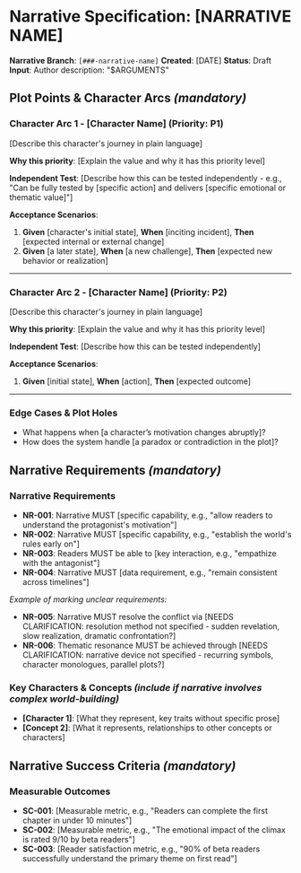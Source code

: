 # Narrative Specification: [NARRATIVE NAME]

**Narrative Branch**: `[###-narrative-name]`
**Created**: [DATE]
**Status**: Draft
**Input**: Author description: "$ARGUMENTS"

## Plot Points & Character Arcs *(mandatory)*

### Character Arc 1 - [Character Name] (Priority: P1)

[Describe this character's journey in plain language]

**Why this priority**: [Explain the value and why it has this priority level]

**Independent Test**: [Describe how this can be tested independently - e.g., "Can be fully tested by [specific action] and delivers [specific emotional or thematic value]"]

**Acceptance Scenarios**:

1. **Given** [character's initial state], **When** [inciting incident], **Then** [expected internal or external change]
2. **Given** [a later state], **When** [a new challenge], **Then** [expected new behavior or realization]

---

### Character Arc 2 - [Character Name] (Priority: P2)

[Describe this character's journey in plain language]

**Why this priority**: [Explain the value and why it has this priority level]

**Independent Test**: [Describe how this can be tested independently]

**Acceptance Scenarios**:

1. **Given** [initial state], **When** [action], **Then** [expected outcome]

---

### Edge Cases & Plot Holes

- What happens when [a character’s motivation changes abruptly]?
- How does the system handle [a paradox or contradiction in the plot]?

## Narrative Requirements *(mandatory)*

### Narrative Requirements

- **NR-001**: Narrative MUST [specific capability, e.g., "allow readers to understand the protagonist's motivation"]
- **NR-002**: Narrative MUST [specific capability, e.g., "establish the world's rules early on"]
- **NR-003**: Readers MUST be able to [key interaction, e.g., "empathize with the antagonist"]
- **NR-004**: Narrative MUST [data requirement, e.g., "remain consistent across timelines"]

*Example of marking unclear requirements:*

- **NR-005**: Narrative MUST resolve the conflict via [NEEDS CLARIFICATION: resolution method not specified - sudden revelation, slow realization, dramatic confrontation?]
- **NR-006**: Thematic resonance MUST be achieved through [NEEDS CLARIFICATION: narrative device not specified - recurring symbols, character monologues, parallel plots?]

### Key Characters & Concepts *(include if narrative involves complex world-building)*

- **[Character 1]**: [What they represent, key traits without specific prose]
- **[Concept 2]**: [What it represents, relationships to other concepts or characters]

## Narrative Success Criteria *(mandatory)*

### Measurable Outcomes

- **SC-001**: [Measurable metric, e.g., "Readers can complete the first chapter in under 10 minutes"]
- **SC-002**: [Measurable metric, e.g., "The emotional impact of the climax is rated 9/10 by beta readers"]
- **SC-003**: [Reader satisfaction metric, e.g., "90% of beta readers successfully understand the primary theme on first read"]
